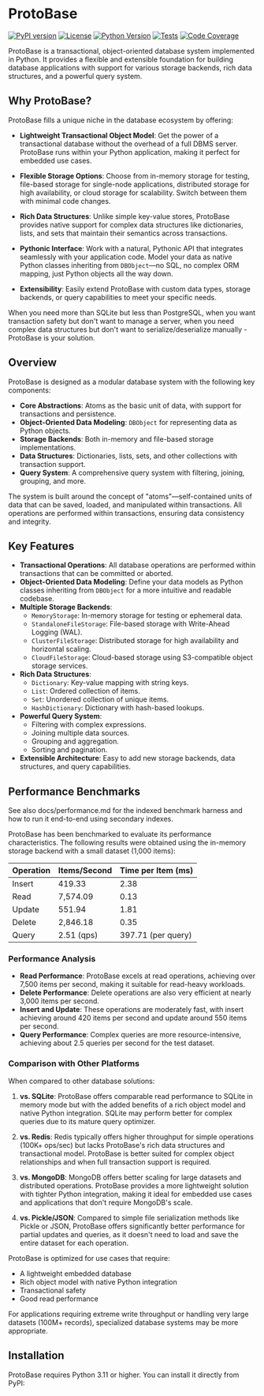 # ProtoBase

[![PyPI version](https://img.shields.io/pypi/v/proto_db.svg)](https://pypi.org/project/proto_db/)
[![License](https://img.shields.io/github/license/yourusername/ProtoBase.svg)](LICENSE)
[![Python Version](https://img.shields.io/pypi/pyversions/proto_db.svg)](https://pypi.org/project/proto_db/)
[![Tests](https://img.shields.io/badge/tests-passing-brightgreen.svg)](https://github.com/yourusername/ProtoBase)
[![Code Coverage](https://img.shields.io/badge/coverage-80%25-yellowgreen.svg)](https://github.com/yourusername/ProtoBase)

ProtoBase is a transactional, object-oriented database system implemented in Python. It provides a flexible and
extensible foundation for building database applications with support for various storage backends, rich data
structures, and a powerful query system.

## Why ProtoBase?

ProtoBase fills a unique niche in the database ecosystem by offering:

- **Lightweight Transactional Object Model**: Get the power of a transactional database without the overhead of a full
  DBMS server. ProtoBase runs within your Python application, making it perfect for embedded use cases.

- **Flexible Storage Options**: Choose from in-memory storage for testing, file-based storage for single-node
  applications, distributed storage for high availability, or cloud storage for scalability. Switch between them with
  minimal code changes.

- **Rich Data Structures**: Unlike simple key-value stores, ProtoBase provides native support for complex data
  structures like dictionaries, lists, and sets that maintain their semantics across transactions.

- **Pythonic Interface**: Work with a natural, Pythonic API that integrates seamlessly with your application code. Model
  your data as native Python classes inheriting from `DBObject`—no SQL, no complex ORM mapping, just Python objects all
  the way down.

- **Extensibility**: Easily extend ProtoBase with custom data types, storage backends, or query capabilities to meet
  your specific needs.

When you need more than SQLite but less than PostgreSQL, when you want transaction safety but don't want to manage a
server, when you need complex data structures but don't want to serialize/deserialize manually - ProtoBase is your
solution.

## Overview

ProtoBase is designed as a modular database system with the following key components:

- **Core Abstractions**: Atoms as the basic unit of data, with support for transactions and persistence.
- **Object-Oriented Data Modeling**: `DBObject` for representing data as Python objects.
- **Storage Backends**: Both in-memory and file-based storage implementations.
- **Data Structures**: Dictionaries, lists, sets, and other collections with transaction support.
- **Query System**: A comprehensive query system with filtering, joining, grouping, and more.

The system is built around the concept of "atoms"—self-contained units of data that can be saved, loaded, and
manipulated within transactions. All operations are performed within transactions, ensuring data consistency and
integrity.

## Key Features

- **Transactional Operations**: All database operations are performed within transactions that can be committed or
  aborted.
- **Object-Oriented Data Modeling**: Define your data models as Python classes inheriting from `DBObject` for a more
  intuitive and readable codebase.
- **Multiple Storage Backends**:
    - `MemoryStorage`: In-memory storage for testing or ephemeral data.
    - `StandaloneFileStorage`: File-based storage with Write-Ahead Logging (WAL).
    - `ClusterFileStorage`: Distributed storage for high availability and horizontal scaling.
    - `CloudFileStorage`: Cloud-based storage using S3-compatible object storage services.
- **Rich Data Structures**:
    - `Dictionary`: Key-value mapping with string keys.
    - `List`: Ordered collection of items.
    - `Set`: Unordered collection of unique items.
    - `HashDictionary`: Dictionary with hash-based lookups.
- **Powerful Query System**:
    - Filtering with complex expressions.
    - Joining multiple data sources.
    - Grouping and aggregation.
    - Sorting and pagination.
- **Extensible Architecture**: Easy to add new storage backends, data structures, and query capabilities.

## Performance Benchmarks

See also docs/performance.md for the indexed benchmark harness and how to run it end-to-end using secondary indexes.

ProtoBase has been benchmarked to evaluate its performance characteristics. The following results were obtained using
the in-memory storage backend with a small dataset (1,000 items):

| Operation | Items/Second | Time per Item (ms) |
|-----------|--------------|--------------------|
| Insert    | 419.33       | 2.38               |
| Read      | 7,574.09     | 0.13               |
| Update    | 551.94       | 1.81               |
| Delete    | 2,846.18     | 0.35               |
| Query     | 2.51 (qps)   | 397.71 (per query) |

### Performance Analysis

- **Read Performance**: ProtoBase excels at read operations, achieving over 7,500 items per second, making it suitable
  for read-heavy workloads.
- **Delete Performance**: Delete operations are also very efficient at nearly 3,000 items per second.
- **Insert and Update**: These operations are moderately fast, with insert achieving around 420 items per second and
  update around 550 items per second.
- **Query Performance**: Complex queries are more resource-intensive, achieving about 2.5 queries per second for the
  test dataset.

### Comparison with Other Platforms

When compared to other database solutions:

1. **vs. SQLite**: ProtoBase offers comparable read performance to SQLite in memory mode but with the added benefits of
   a rich object model and native Python integration. SQLite may perform better for complex queries due to its mature
   query optimizer.

2. **vs. Redis**: Redis typically offers higher throughput for simple operations (100K+ ops/sec) but lacks ProtoBase's
   rich data structures and transactional model. ProtoBase is better suited for complex object relationships and when
   full transaction support is required.

3. **vs. MongoDB**: MongoDB offers better scaling for large datasets and distributed operations. ProtoBase provides a
   more lightweight solution with tighter Python integration, making it ideal for embedded use cases and applications
   that don't require MongoDB's scale.

4. **vs. Pickle/JSON**: Compared to simple file serialization methods like Pickle or JSON, ProtoBase offers
   significantly better performance for partial updates and queries, as it doesn't need to load and save the entire
   dataset for each operation.

ProtoBase is optimized for use cases that require:

- A lightweight embedded database
- Rich object model with native Python integration
- Transactional safety
- Good read performance

For applications requiring extreme write throughput or handling very large datasets (100M+ records), specialized
database systems may be more appropriate.

## Installation

ProtoBase requires Python 3.11 or higher. You can install it directly from PyPI:
